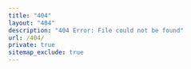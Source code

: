 ```yaml
---
title: "404"
layout: "404"
description: "404 Error: File could not be found"
url: /404/
private: true
sitemap_exclude: true
---
```


